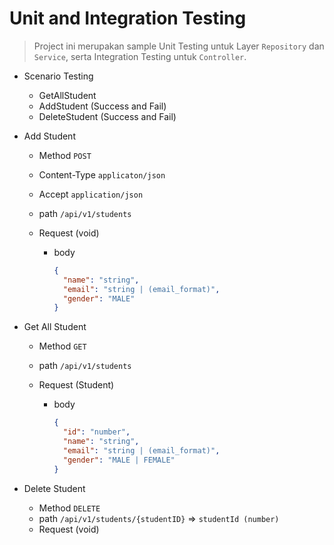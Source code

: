 # Unit and Integration Testing

> Project ini merupakan sample Unit Testing untuk Layer `Repository` dan `Service`, serta Integration Testing untuk `Controller`.

- Scenario Testing

    - GetAllStudent
    - AddStudent (Success and Fail)
    - DeleteStudent (Success and Fail)

- Add Student

    - Method `POST`
    - Content-Type `applicaton/json`
    - Accept `application/json`
    - path `/api/v1/students`
    - Request (void)

        - body

          ```json
          {
            "name": "string",
            "email": "string | (email_format)",
            "gender": "MALE"
          }
          ```

- Get All Student

    - Method `GET`
    - path `/api/v1/students`
    - Request (Student)

        - body

          ```json
          {
            "id": "number",
            "name": "string",
            "email": "string | (email_format)",
            "gender": "MALE | FEMALE"
          }
          ```

- Delete Student

    - Method `DELETE`
    - path `/api/v1/students/{studentID}` => `studentId (number)`
    - Request (void)
